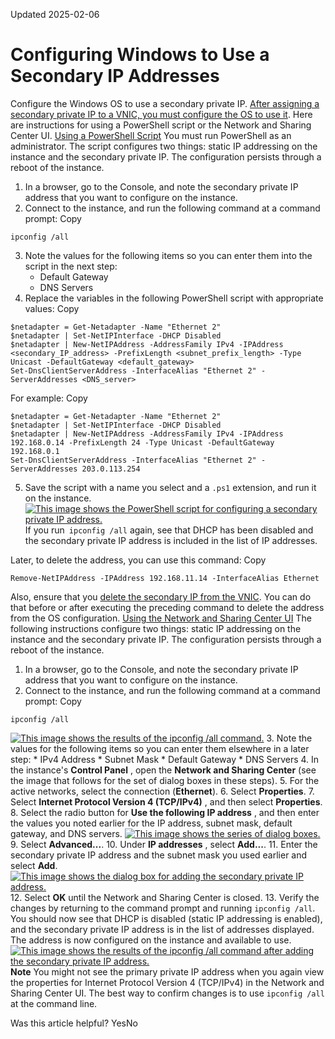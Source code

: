 Updated 2025-02-06
# Configuring Windows to Use a Secondary IP Addresses
Configure the Windows OS to use a secondary private IP.
[After assigning a secondary private IP to a VNIC, you must configure the OS to use it](https://docs.oracle.com/en-us/iaas/Content/Network/Tasks/private-ip-create.htm#top "Assign a new secondary private IP address to a VNIC."). Here are instructions for using a PowerShell script or the Network and Sharing Center UI. 
[Using a PowerShell Script](https://docs.oracle.com/en-us/iaas/Content/Network/Tasks/managingIPaddresses_topic-Windows_Details_about_Secondary_IP_Addresses.htm)
You must run PowerShell as an administrator. The script configures two things: static IP addressing on the instance and the secondary private IP. The configuration persists through a reboot of the instance.
  1. In a browser, go to the Console, and note the secondary private IP address that you want to configure on the instance. 
  2. Connect to the instance, and run the following command at a command prompt:
Copy
```
ipconfig /all
```

  3. Note the values for the following items so you can enter them into the script in the next step:
     * Default Gateway
     * DNS Servers
  4. Replace the variables in the following PowerShell script with appropriate values:
Copy
```
$netadapter = Get-Netadapter -Name "Ethernet 2"
$netadapter | Set-NetIPInterface -DHCP Disabled
$netadapter | New-NetIPAddress -AddressFamily IPv4 -IPAddress <secondary_IP_address> -PrefixLength <subnet_prefix_length> -Type Unicast -DefaultGateway <default_gateway>
Set-DnsClientServerAddress -InterfaceAlias "Ethernet 2" -ServerAddresses <DNS_server>

```

For example:
Copy
```
$netadapter = Get-Netadapter -Name "Ethernet 2"
$netadapter | Set-NetIPInterface -DHCP Disabled
$netadapter | New-NetIPAddress -AddressFamily IPv4 -IPAddress 192.168.0.14 -PrefixLength 24 -Type Unicast -DefaultGateway 192.168.0.1
Set-DnsClientServerAddress -InterfaceAlias "Ethernet 2" -ServerAddresses 203.0.113.254

```

  5. Save the script with a name you select and a `.ps1` extension, and run it on the instance.
[![This image shows the PowerShell script for configuring a secondary private IP address.](https://docs.oracle.com/en-us/iaas/Content/Network/Images/network_windows_config_ip_powershell.png)](https://docs.oracle.com/en-us/iaas/Content/Network/Images/network_windows_config_ip_powershell.png)
If you run` ipconfig /all` again, see that DHCP has been disabled and the secondary private IP address is included in the list of IP addresses.


Later, to delete the address, you can use this command:
Copy
```
Remove-NetIPAddress -IPAddress 192.168.11.14 -InterfaceAlias Ethernet
```

Also, ensure that you [delete the secondary IP from the VNIC](https://docs.oracle.com/en-us/iaas/Content/Network/Tasks/private-ip-delete.htm#top "Delete a private IP address from a VNIC."). You can do that before or after executing the preceding command to delete the address from the OS configuration.
[Using the Network and Sharing Center UI](https://docs.oracle.com/en-us/iaas/Content/Network/Tasks/managingIPaddresses_topic-Windows_Details_about_Secondary_IP_Addresses.htm)
The following instructions configure two things: static IP addressing on the instance and the secondary private IP. The configuration persists through a reboot of the instance.
  1. In a browser, go to the Console, and note the secondary private IP address that you want to configure on the instance. 
  2. Connect to the instance, and run the following command at a command prompt:
Copy
```
ipconfig /all
```

[![This image shows the results of the ipconfig /all command.](https://docs.oracle.com/en-us/iaas/Content/Network/Images/network_windows_ipconfig.png)](https://docs.oracle.com/en-us/iaas/Content/Network/Images/network_windows_ipconfig.png)
  3. Note the values for the following items so you can enter them elsewhere in a later step:
     * IPv4 Address
     * Subnet Mask
     * Default Gateway
     * DNS Servers
  4. In the instance's **Control Panel** , open the **Network and Sharing Center** (see the image that follows for the set of dialog boxes in these steps).
  5. For the active networks, select the connection (**Ethernet**).
  6. Select **Properties**.
  7. Select **Internet Protocol Version 4 (TCP/IPv4)** , and then select **Properties**.
  8. Select the radio button for **Use the following IP address** , and then enter the values you noted earlier for the IP address, subnet mask, default gateway, and DNS servers. 
[![This image shows the series of dialog boxes.](https://docs.oracle.com/en-us/iaas/Content/Network/Images/network_windows_config_ip_address.png)](https://docs.oracle.com/en-us/iaas/Content/Network/Images/network_windows_config_ip_address.png)
  9. Select **Advanced...**.
  10. Under **IP addresses** , select **Add...**.
  11. Enter the secondary private IP address and the subnet mask you used earlier and select **Add**.
[![This image shows the dialog box for adding the secondary private IP address.](https://docs.oracle.com/en-us/iaas/Content/Network/Images/network_windows_config_ip_address_advanced.png)](https://docs.oracle.com/en-us/iaas/Content/Network/Images/network_windows_config_ip_address_advanced.png)
  12. Select **OK** until the Network and Sharing Center is closed.
  13. Verify the changes by returning to the command prompt and running `ipconfig /all`.
You should now see that DHCP is disabled (static IP addressing is enabled), and the secondary private IP address is in the list of addresses displayed. The address is now configured on the instance and available to use.
[![This image shows the results of the ipconfig /all command after adding the secondary private IP address.](https://docs.oracle.com/en-us/iaas/Content/Network/Images/network_windows_ipconfig_verify.png)](https://docs.oracle.com/en-us/iaas/Content/Network/Images/network_windows_ipconfig_verify.png)
**Note**
You might not see the primary private IP address when you again view the properties for Internet Protocol Version 4 (TCP/IPv4) in the Network and Sharing Center UI. The best way to confirm changes is to use `ipconfig /all` at the command line. 


Was this article helpful?
YesNo

